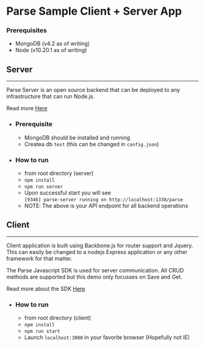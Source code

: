# Parse Sample Client + Server App

### Prerequisites
* MongoDB (v4.2 as of writing)
* Node (v10.20.1 as of writing)


## Server
<hr>
Parse Server is an open source backend that can be deployed to any infrastructure that can run Node.js.

Read more <a href="https://github.com/parse-community/parse-server">Here</a>

* ### Prerequisite
    * MongoDB should be installed and running
    * Createa db `test` (this can be changed in `config.json`)

* ### How to run
    * from root directory (server)
    * `npm install`
    * `npm run server`
    * Upon successful start you will see <br> `[9346] parse-server running on http://localhost:1338/parse`
    * NOTE: The above is your API endpoint for all backend operations



## Client
<hr>

Client application is built using Backbone.js for router support and Jquery. This can easily be changed to a nodejs Express application or any other framework for that matter.

The Parse Javascript SDK is used for server communication. All CRUD methods are supported but this demo only focusses on Save and Get.

Read more about the SDK <a href="https://docs.parseplatform.org/js/guide/#getting-started">Here</a>

* ### How to run
    * from root directory (client)
    * `npm install`
    * `npm run start`
    * Launch `localhost:3000` in your favorite browser (Hopefully not IE)

